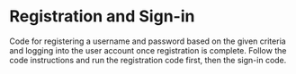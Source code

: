 # Registration and Sign-in
Code for registering a username and password based on the given criteria and logging into the user account once registration is complete.
Follow the code instructions and run the registration code first, then the sign-in code.

